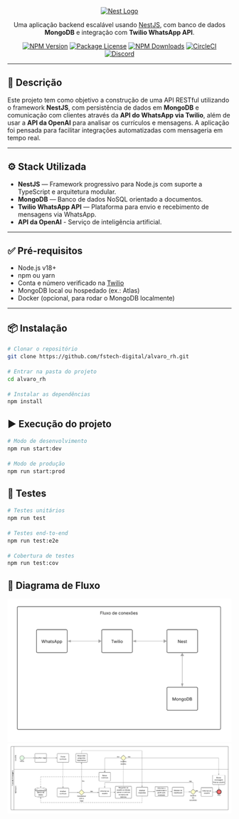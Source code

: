 <p align="center">
  <a href="http://nestjs.com/" target="blank"><img src="https://nestjs.com/img/logo-small.svg" width="120" alt="Nest Logo" /></a>
</p>

<p align="center">Uma aplicação backend escalável usando <a href="https://nestjs.com" target="_blank">NestJS</a>, com banco de dados <strong>MongoDB</strong> e integração com <strong>Twilio WhatsApp API</strong>.</p>

<p align="center">
  <a href="https://www.npmjs.com/~nestjscore" target="_blank"><img src="https://img.shields.io/npm/v/@nestjs/core.svg" alt="NPM Version" /></a>
  <a href="https://www.npmjs.com/~nestjscore" target="_blank"><img src="https://img.shields.io/npm/l/@nestjs/core.svg" alt="Package License" /></a>
  <a href="https://www.npmjs.com/~nestjscore" target="_blank"><img src="https://img.shields.io/npm/dm/@nestjs/common.svg" alt="NPM Downloads" /></a>
  <a href="https://circleci.com/gh/nestjs/nest" target="_blank"><img src="https://img.shields.io/circleci/build/github/nestjs/nest/master" alt="CircleCI" /></a>
  <a href="https://discord.gg/G7Qnnhy" target="_blank"><img src="https://img.shields.io/badge/discord-online-brightgreen.svg" alt="Discord"/></a>
</p>

---

## 🧾 Descrição

Este projeto tem como objetivo a construção de uma API RESTful utilizando o framework **NestJS**, com persistência de dados em **MongoDB** e comunicação com clientes através da **API do WhatsApp via Twilio**, além de usar a **API da OpenAI** para analisar os currículos e mensagens. A aplicação foi pensada para facilitar integrações automatizadas com mensageria em tempo real.

---

## ⚙️ Stack Utilizada

- **NestJS** — Framework progressivo para Node.js com suporte a TypeScript e arquitetura modular.
- **MongoDB** — Banco de dados NoSQL orientado a documentos.
- **Twilio WhatsApp API** — Plataforma para envio e recebimento de mensagens via WhatsApp.
- **API da OpenAI** - Serviço de inteligência artificial.

---

## ✅ Pré-requisitos

- Node.js v18+
- npm ou yarn
- Conta e número verificado na [Twilio](https://www.twilio.com/)
- MongoDB local ou hospedado (ex.: Atlas)
- Docker (opcional, para rodar o MongoDB localmente)

---

## 📦 Instalação

```bash
# Clonar o repositório
git clone https://github.com/fstech-digital/alvaro_rh.git

# Entrar na pasta do projeto
cd alvaro_rh

# Instalar as dependências
npm install
```

## ▶️ Execução do projeto

```bash
# Modo de desenvolvimento
npm run start:dev

# Modo de produção
npm run start:prod
```

## 🧪 Testes
```bash
# Testes unitários
npm run test

# Testes end-to-end
npm run test:e2e

# Cobertura de testes
npm run test:cov

```

## 🧭 Diagrama de Fluxo
![Conexões](/docs/Diagramas/Fluxograma%201.png)
![Mensagens](/docs/Diagramas/Fluxograma%202.png)